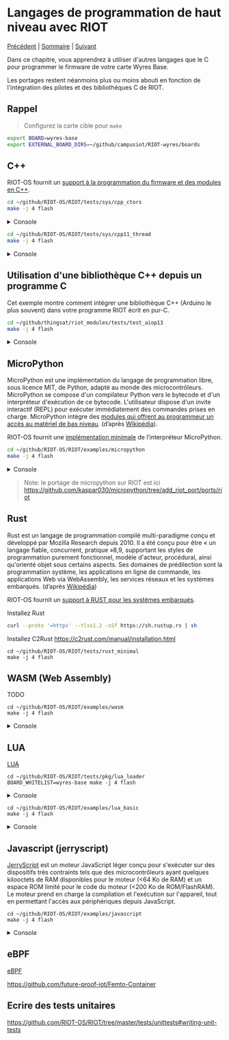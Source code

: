 # Langages de programmation de haut niveau avec RIOT

[Précédent](08.md) | [Sommaire](README.md) |  [Suivant](10.md)

Dans ce chapitre, vous apprendrez à utiliser d'autres langages que le C pour programmer le firmware de votre carte Wyres Base.

Les portages restent néanmoins plus ou moins abouti en fonction de l'intégration des pilotes et des bibliothéques C de RIOT.

## Rappel

> Configurez la carte cible pour `make`
```bash
export BOARD=wyres-base
export EXTERNAL_BOARD_DIRS=~/github/campusiot/RIOT-wyres/boards
```

## C++

RIOT-OS fournit un [support à la programmation du firmware et des modules en C++](https://doc.riot-os.org/using-cpp.html).

```bash
cd ~/github/RIOT-OS/RIOT/tests/sys/cpp_ctors
make -j 4 flash
```
<details>
<summary>Console</summary>
<pre>
> Help: Press s to start test, r to print it is ready
START
main(): This is RIOT! (Version: 2023.07-devel-325-g2863d)
...
OK (3 tests)
{ "threads": [{ "name": "main", "stack_size": 1536, "stack_used": 448 }]}
</pre>
</details>


```bash
cd ~/github/RIOT-OS/RIOT/tests/sys/cpp11_thread
make -j 4 flash
```

<details>
<summary>Console</summary>
<pre>
Help: Press s to start test, r to print it is ready
START
main(): This is RIOT! (Version: 2023.07-devel-325-g2863d)

************ C++ thread test ***********
Creating one thread and passing an argument ...
{ "threads": [{ "name": "riot_cpp_thread", "stack_size": 1536, "stack_used": 1532 }]}
Done

Creating detached thread ...
{ "threads": [{ "name": "riot_cpp_thread", "stack_size": 1536, "stack_used": 1532 }]}
Done

Join on 'finished' thread ...
{ "threads": [{ "name": "riot_cpp_thread", "stack_size": 1536, "stack_used": 1532 }]}
Done

Join on 'running' thread ...
{ "threads": [{ "name": "riot_cpp_thread", "stack_size": 1536, "stack_used": 1532 }]}
{ "threads": [{ "name": "riot_cpp_thread", "stack_size": 1536, "stack_used": 1312 }]}
Done

Testing sleep_for ...
Done

Testing sleep_until ...
Done

Swapping two threads ...
{ "threads": [{ "name": "riot_cpp_thread", "stack_size": 1536, "stack_used": 1532 }]}
{ "threads": [{ "name": "riot_cpp_thread", "stack_size": 1536, "stack_used": 1532 }]}
Done

Move constructor ...
{ "threads": [{ "name": "riot_cpp_thread", "stack_size": 1536, "stack_used": 1532 }]}
Done

Bye, bye.
******************************************
{ "threads": [{ "name": "main", "stack_size": 1536, "stack_used": 400 }]}
</pre>
</details>


## Utilisation d'une bibliothèque C++ depuis un programme C

Cet exemple montre comment intégrer une bibliothèque C++ (Arduino le plus souvent) dans votre programme RIOT écrit en pur-C.

```bash
cd ~/github/thingsat/riot_modules/tests/test_aiop13
make -j 4 flash
```

<details>
<summary>Console</summary>
<pre>
main(): This is RIOT! (Version: 2023.07-devel-325-g2863d)

************ test wrapper for AoiP13 ***********

GPS prediction : latitude=-66.275374°, longitude=92.355066°

************ bench wrapper for AoiP13 ***********

10000 GPS predictions from TLE in 18619282 usec (1861.928200 usec per call)

************ RIOT and TLE demo program ***********

> help
Command              Description
---------------------------------------
tle                  TLE command
sun                  Sun command
observer             Observer command
pm                   interact with layered PM subsystem
reboot               Reboot the node
rtc                  control RTC peripheral interface
version              Prints current RIOT_VERSION
> 
</pre>
</details>


## MicroPython

MicroPython est une implémentation du langage de programmation libre, sous licence MIT, de Python, adapté au monde des microcontrôleurs. MicroPython se compose d'un compilateur Python vers le bytecode et d'un interpréteur d'exécution de ce bytecode. L'utilisateur dispose d'un invite interactif (REPL) pour exécuter immédiatement des commandes prises en charge. MicroPython intègre des [modules qui offrent au programmeur un accès au matériel de bas niveau](https://docs.micropython.org/en/latest/library/). (d’après [Wikipédia](https://fr.wikipedia.org/wiki/MicroPython)).

RIOT-OS fournit une [implémentation minimale](https://github.com/RIOT-OS/RIOT/blob/master/pkg/micropython/doc.txt) de l’interpréteur MicroPython.

```bash
cd ~/github/RIOT-OS/RIOT/examples/micropython
make -j 4 flash
```

<details>
<summary>Console</summary>
<pre>
main(): This is RIOT! (Version: 2023.07-devel-325-g2863d)
-- Executing boot.py
boot.py: MicroPython says hello!
-- boot.py exited. Starting REPL..
MicroPython bb8e51f on 2023-11-13; riot-wyres-base with stm32
Type "help()" for more information.

Welcome to the Micro Python RIOT port!

Quick overview of commands for the board:
(none so far)

Control commands:
  CTRL-A    	-- on a blank line, enter raw REPL mode
  CTRL-B    	-- on a blank line, enter normal REPL mode
  CTRL-C    	-- interrupt a running program
  CTRL-D    	-- on a blank line, do a soft reset of the board
 (all probably not working in this initial port)
For further help on a specific object, type help(obj)
>>> 1 + 3
4

>>> import riot
>>> print(riot.thread_getpid())

>>> help('modules')

>>> import array
>>> import gc
>>> import builtins
>>> import math
>>> import sys
>>> import time
>>> import micropython
</pre>
</details>

> Note: le portage de micropython sur RIOT est ici https://github.com/kaspar030/micropython/tree/add_riot_port/ports/riot 

## Rust

Rust est un langage de programmation compilé multi-paradigme conçu et développé par Mozilla Research depuis 2010. Il a été conçu pour être « un langage fiable, concurrent, pratique »8,9, supportant les styles de programmation purement fonctionnel, modèle d'acteur, procédural, ainsi qu'orienté objet sous certains aspects. Ses domaines de prédilection sont la programmation système, les applications en ligne de commande, les applications Web via WebAssembly, les services réseaux et les systèmes embarqués. (d’après [Wikipédia](https://fr.wikipedia.org/wiki/Rust_(langage)))

RIOT-OS fournit un [support à RUST pour les systèmes embarqués](https://doc.riot-os.org/using-rust.html).

Installez Rust
```bash
curl --proto '=https' --tlsv1.2 -sSf https://sh.rustup.rs | sh
```

Installez C2Rust https://c2rust.com/manual/installation.html 

```
cd ~/github/RIOT-OS/RIOT/tests/rust_minimal
make -j 4 flash
```

## WASM (Web Assembly)

TODO

```
cd ~/github/RIOT-OS/RIOT/examples/wasm
make -j 4 flash
```
<details>
<summary>Console</summary>
<pre>
main(): This is RIOT! (Version: 2023.07-devel-325-g2863d)
iwasm_initilised: true
Exception: create singleton exec_env failed
ret = -1
Exception: create singleton exec_env failed
ret = -1
</pre>
</details>

## LUA

[LUA](https://fr.wikipedia.org/wiki/Lua)

```
cd ~/github/RIOT-OS/RIOT/tests/pkg/lua_loader
BOARD_WHITELIST=wyres-base make -j 4 flash
```

<details>
<summary>Console</summary>
<pre>
Help: Press s to start test, r to print it is ready
START
main(): This is RIOT! (Version: 2023.07-devel-325-g2863d)
I am a module, hi!
</pre>
</details>


```
cd ~/github/RIOT-OS/RIOT/examples/lua_basic
make -j 4 flash
```

<details>
<summary>Console</summary>
<pre>
main(): This is RIOT! (Version: 2023.07-devel-325-g2863d)
Lua RIOT build
Hello world, this is lua!
Lua interpreter exited
</pre>
</details>

## Javascript (jerryscript)

[JerryScript](https://jerryscript.net/) est un moteur JavaScript léger conçu pour s'exécuter sur des dispositifs très contraints tels que des microcontrôleurs ayant quelques kilooctets de RAM disponibles pour le moteur (<64 Ko de RAM) et un espace ROM limité pour le code du moteur (<200 Ko de ROM/FlashRAM). Le moteur prend en charge la compilation et l'exécution sur l'appareil, tout en permettant l'accès aux périphériques depuis JavaScript.

```
cd ~/github/RIOT-OS/RIOT/examples/javascript
make -j 4 flash
```

<details>
<summary>Console</summary>
<pre>
main(): This is RIOT! (Version: 2023.07-devel-325-g2863d)
You are running RIOT on a(n) wyres-base board.
This board features a(n) stm32 MCU.
Executing main.js:
Hello from JerryScript!
</pre>
</details>

## eBPF

[eBPF](https://en.wikipedia.org/wiki/EBPF)

https://github.com/future-proof-iot/Femto-Container


## Ecrire des tests unitaires

https://github.com/RIOT-OS/RIOT/tree/master/tests/unittests#writing-unit-tests